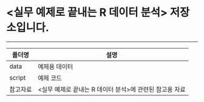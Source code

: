# <실무 예제로 끝내는 R 데이터 분석> 저장소입니다.


--------

폴더명 | 설명
----- | -----
data | 예제용 데이터
script | 예제 코드
참고자료 | <실무 예제로 끝내는 R 데이터 분석>에 관련된 참고용 자료
